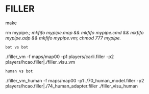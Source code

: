 # FILLER

make

rm mypipe.*; mkfifo mypipe.map && mkfifo mypipe.cmd && mkfifo mypipe.adp && mkfifo mypipe.vm; chmod 777 mypipe.*

`bot vs bot`

./filler_vm -f maps/map00 -p1 players/carli.filler -p2 players/hcao.filler|./filler_visu_vm


`human vs bot`

./filler_vm_human -f maps/map00 -p1 ./70_human_model.filler -p2 players/hcao.filler|./74_human_adapter.filler
./filler_visu_human
